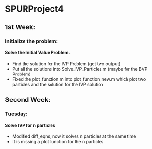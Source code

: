 # SPURProject4
## 1st Week: 
### Initialize the problem: 
#### Solve the Initial Value Problem. 
- Find the solution for the IVP Problem (get two output) 
- Put all the solutions into Solve_IVP_Particles.m (maybe for the BVP Problem)
- Fixed the plot_function.m into plot_function_new.m which plot two particles and the solution for the IVP solution

## Second Week:
### Tuesday:
#### Solve IVP for n particles
- Modified diff_eqns, now it solves n particles at the same time
- It is missing a plot function for the n particles
